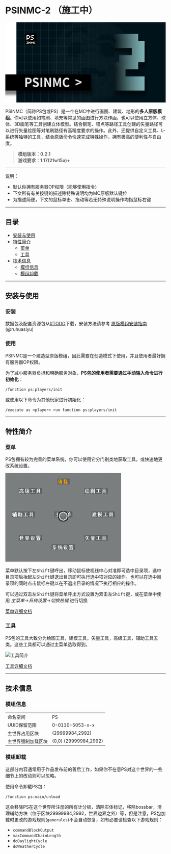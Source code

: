 # PSINMC-2  （施工中）

![banner](./img/banner.png)

PSINMC（简称PS包或PS）是一个在MC中进行画图、建筑、地形的**多人原版模组**。你可以使用如笔刷、填充等常见的画图进行方块作画，也可以使用立方体、球体、3D画笔等工具创建立体模型。结合钢笔、锚点等路径工具创建的矢量路径可以进行矢量绘图等对笔刷路径有高精度要求的操作。此外，还提供自定义工具、L-系统等独特的工具，结合原版命令快速完成特殊操作，拥有极高的便利性与自由度。

> **模组版本：0.2.1**  
> **游戏要求：1.17(21w15a)+**

---

说明：

- 默认你拥有服务器OP权限（能够使用指令）
- 下文所有有关按键的描述除特殊说明均为MC原版默认键位
- 为描述简便，下文的鼠标单击、拖动等若无特殊说明操作均指<kbd>鼠标右键</kbd>

---

## **目录**

- [安装与使用](#安装与使用)
- [特性简介](#特性简介)
  - [菜单](#菜单)
  - [工具](#工具)
- [技术信息](#技术信息)
  - [模组信息](#模组信息)
  - [模组卸载](#模组卸载)

---

## **安装与使用**

### **安装**

数据包及配套资源包从[#TODO](#TODO)下载，安装方法请参考 [原版模组安装指南](https://www.mcbbs.net/thread-912853-1-1.html) (@ruhuasiyu)

### **使用**

PSINMC是一个建造型原版模组，因此需要在创造模式下使用，并且使用者最好拥有服务器OP权限。

为了减小服务器负担和明确服务对象，**PS包的使用者需要通过手动输入命令进行初始化**：

```mcfunction
/function ps:players/init
```

或使用以下命令为其他玩家进行初始化：

```mcfunction
/execute as <player> run function ps:players/init
```

---

## **特性简介**

### **菜单**

PS包拥有较为完善的菜单系统，你可以使用它分门别类地获取工具，或快速地更改系统设置。

![#TODO 临时图片](./img/menu.png)

菜单默认按下<kbd>左Shift</kbd>键呼出，移动鼠标使视线中心对准即可选中目录项，选中目录项后抬起<kbd>左Shift</kbd>键退出目录即可执行选中项对应的操作。也可以在选中目录项的同时点击<kbd>鼠标左键</kbd>以在不退出目录的情况下执行相应的操作。

可以通过双击<kbd>左Shift</kbd>键将菜单呼出方式设置为双击<kbd>左Shift</kbd>键，或在菜单中使用 _主菜单->系统设置->切换热键_ 进行切换

[菜单详细文档](./article/menu.md)

### **工具**

PS包的工具大致分为绘图工具，建模工具，矢量工具，高级工具，辅助工具五类。这些工具都可以通过主菜单选取得到。

![工具简介](#TODO)

[工具详细文档](./article/tools.md)

---

## **技术信息**

### **模组信息**

|                   |                       |
|-                  |-                      |
|命名空间           |PS                     |
|UUID保留范围       |0-0110-5053-x-x        |
|主世界占用区块     |(29999984,2992)        |
|主世界强制加载区块 |(0,0)  (29999984,2992) |

### **模组卸载**

这部分内容通常用于作品发布前的善后工作，如果你不在意PS对这个世界的一些细节上的改动则可以忽略。

使用命令卸载PS包：

```mcfunction
/function ps:main/unload
```

这会移除PS在这个世界所注册的所有计分板，清除实体标记，移除bossbar，清理辅助方块（位于区块29999984,2992，世界边界之外）等，但是注意，PS包加载时更改的游戏规则(`gamerules`)不会自动恢复，如有必要请检查以下游戏规则：

- `commandBlockOutput`
- `maxCommandChainLength`
- `doDaylightCycle`
- `doWeatherCycle`
